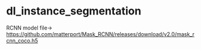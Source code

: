 # dl_instance_segmentation
RCNN model file-> https://github.com/matterport/Mask_RCNN/releases/download/v2.0/mask_rcnn_coco.h5
